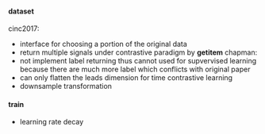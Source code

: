 #### dataset
cinc2017:
- interface for choosing a portion of the original data
- return multiple signals under contrastive paradigm by __getitem__
chapman:
- not implement label returning thus cannot used for supvervised learning because there are much more label which conflicts with original paper
- can only flatten the leads dimension for time contrastive learning
- downsample transformation

#### train
- learning rate decay